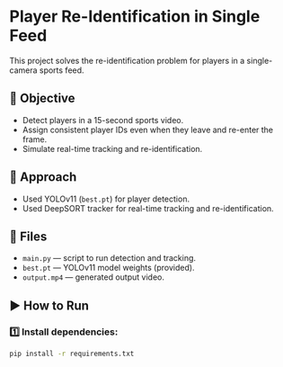 # Player Re-Identification in Single Feed

This project solves the re-identification problem for players in a single-camera sports feed.

## 🎯 Objective
- Detect players in a 15-second sports video.
- Assign consistent player IDs even when they leave and re-enter the frame.
- Simulate real-time tracking and re-identification.

## 🧩 Approach
- Used YOLOv11 (`best.pt`) for player detection.
- Used DeepSORT tracker for real-time tracking and re-identification.

## 📄 Files
- `main.py` — script to run detection and tracking.
- `best.pt` — YOLOv11 model weights (provided).
- `output.mp4` — generated output video.

## ▶️ How to Run
### 1️⃣ Install dependencies:
```bash
pip install -r requirements.txt
